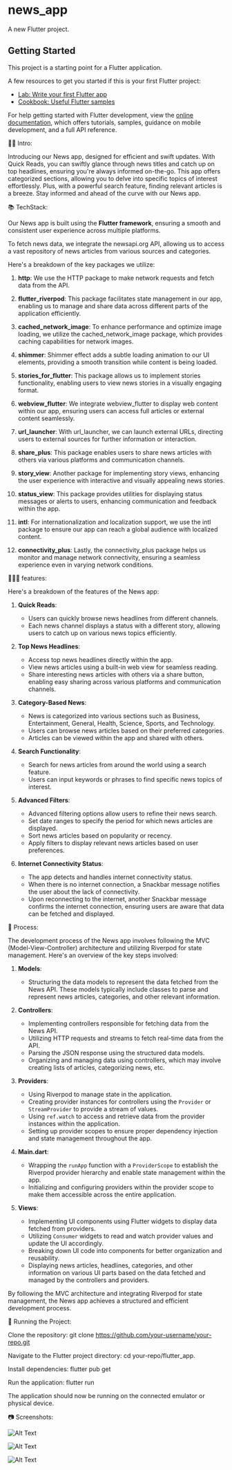 # news_app

A new Flutter project.

## Getting Started

This project is a starting point for a Flutter application.

A few resources to get you started if this is your first Flutter project:

- [Lab: Write your first Flutter app](https://docs.flutter.dev/get-started/codelab)
- [Cookbook: Useful Flutter samples](https://docs.flutter.dev/cookbook)

For help getting started with Flutter development, view the
[online documentation](https://docs.flutter.dev/), which offers tutorials,
samples, guidance on mobile development, and a full API reference.

✍🏻 Intro:

Introducing our News app, designed for efficient and swift updates. With Quick Reads, you can swiftly glance through news titles and catch up on top headlines, ensuring you're always informed on-the-go. This app offers categorized sections, allowing you to delve into specific topics of interest effortlessly. Plus, with a powerful search feature, finding relevant articles is a breeze. Stay informed and ahead of the curve with our News app.

📚 TechStack:

Our News app is built using the **Flutter framework**, ensuring a smooth and consistent user experience across multiple platforms.

To fetch news data, we integrate the newsapi.org API, allowing us to access a vast repository of news articles from various sources and categories.

Here's a breakdown of the key packages we utilize:

1. **http**: We use the HTTP package to make network requests and fetch data from the API.

2. **flutter_riverpod**: This package facilitates state management in our app, enabling us to manage and share data across different parts of the application efficiently.

3. **cached_network_image**: To enhance performance and optimize image loading, we utilize the cached_network_image package, which provides caching capabilities for network images.

4. **shimmer**: Shimmer effect adds a subtle loading animation to our UI elements, providing a smooth transition while content is being loaded.

5. **stories_for_flutter**: This package allows us to implement stories functionality, enabling users to view news stories in a visually engaging format.

6. **webview_flutter**: We integrate webview_flutter to display web content within our app, ensuring users can access full articles or external content seamlessly.

7. **url_launcher**: With url_launcher, we can launch external URLs, directing users to external sources for further information or interaction.

8. **share_plus**: This package enables users to share news articles with others via various platforms and communication channels.

9. **story_view**: Another package for implementing story views, enhancing the user experience with interactive and visually appealing news stories.

10. **status_view**: This package provides utilities for displaying status messages or alerts to users, enhancing communication and feedback within the app.

11. **intl**: For internationalization and localization support, we use the intl package to ensure our app can reach a global audience with localized content.

12. **connectivity_plus**: Lastly, the connectivity_plus package helps us monitor and manage network connectivity, ensuring a seamless experience even in varying network conditions.

👨🏻‍🍳 features:

Here's a breakdown of the features of the News app:

1. **Quick Reads**:
   - Users can quickly browse news headlines from different channels.
   - Each news channel displays a status with a different story, allowing users to catch up on various news topics efficiently.

2. **Top News Headlines**:
   - Access top news headlines directly within the app.
   - View news articles using a built-in web view for seamless reading.
   - Share interesting news articles with others via a share button, enabling easy sharing across various platforms and communication channels.

3. **Category-Based News**:
   - News is categorized into various sections such as Business, Entertainment, General, Health, Science, Sports, and Technology.
   - Users can browse news articles based on their preferred categories.
   - Articles can be viewed within the app and shared with others.

4. **Search Functionality**:
   - Search for news articles from around the world using a search feature.
   - Users can input keywords or phrases to find specific news topics of interest.

5. **Advanced Filters**:
   - Advanced filtering options allow users to refine their news search.
   - Set date ranges to specify the period for which news articles are displayed.
   - Sort news articles based on popularity or recency.
   - Apply filters to display relevant news articles based on user preferences.

6. **Internet Connectivity Status**:
   - The app detects and handles internet connectivity status.
   - When there is no internet connection, a Snackbar message notifies the user about the lack of connectivity.
   - Upon reconnecting to the internet, another Snackbar message confirms the internet connection, ensuring users are aware that data can be fetched and displayed.

💭 Process:

The development process of the News app involves following the MVC (Model-View-Controller) architecture and utilizing Riverpod for state management. Here's an overview of the key steps involved:

1. **Models**:
   - Structuring the data models to represent the data fetched from the News API. These models typically include classes to parse and represent news articles, categories, and other relevant information.

2. **Controllers**:
   - Implementing controllers responsible for fetching data from the News API.
   - Utilizing HTTP requests and streams to fetch real-time data from the API.
   - Parsing the JSON response using the structured data models.
   - Organizing and managing data using controllers, which may involve creating lists of articles, categorizing news, etc.

3. **Providers**:
   - Using Riverpod to manage state in the application.
   - Creating provider instances for controllers using the `Provider` or `StreamProvider` to provide a stream of values.
   - Using `ref.watch` to access and retrieve data from the provider instances within the application.
   - Setting up provider scopes to ensure proper dependency injection and state management throughout the app.

4. **Main.dart**:
   - Wrapping the `runApp` function with a `ProviderScope` to establish the Riverpod provider hierarchy and enable state management within the app.
   - Initializing and configuring providers within the provider scope to make them accessible across the entire application.

5. **Views**:
   - Implementing UI components using Flutter widgets to display data fetched from providers.
   - Utilizing `Consumer` widgets to read and watch provider values and update the UI accordingly.
   - Breaking down UI code into components for better organization and reusability.
   - Displaying news articles, headlines, categories, and other information on various UI parts based on the data fetched and managed by the controllers and providers.

By following the MVC architecture and integrating Riverpod for state management, the News app achieves a structured and efficient development process. 

🚦 Running the Project:

Clone the repository:
git clone https://github.com/your-username/your-repo.git

Navigate to the Flutter project directory:
cd your-repo/flutter_app.

Install dependencies:
flutter pub get

Run the application:
flutter run

The application should now be running on the connected emulator or physical device.

📷 Screenshots:

![Alt Text](assets/images/home.jpg)

![Alt Text](assets/images/search.jpg)

![Alt Text](assets/images/filter.jpg)